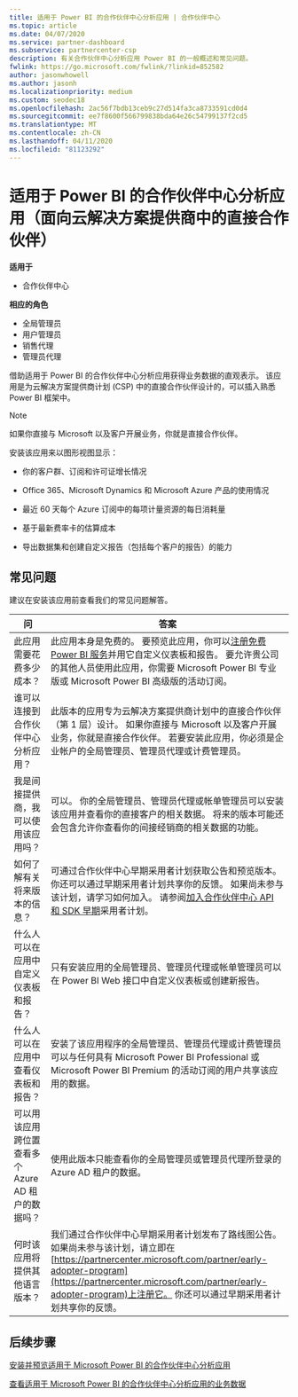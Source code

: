 ```yaml
---
title: 适用于 Power BI 的合作伙伴中心分析应用 | 合作伙伴中心
ms.topic: article
ms.date: 04/07/2020
ms.service: partner-dashboard
ms.subservice: partnercenter-csp
description: 有关合作伙伴中心分析应用 Power BI 的一般概述和常见问题。
fwlink: https://go.microsoft.com/fwlink/?linkid=852582
author: jasonwhowell
ms.author: jasonh
ms.localizationpriority: medium
ms.custom: seodec18
ms.openlocfilehash: 2ac56f7bdb13ceb9c27d514fa3ca8733591cd0d4
ms.sourcegitcommit: ee7f8600f566799838bda64e26c54799137f2cd5
ms.translationtype: MT
ms.contentlocale: zh-CN
ms.lasthandoff: 04/11/2020
ms.locfileid: "81123292"
---
```

# <a name="partner-center-analytics-app-for-power-bi-direct-partners-in-csp"></a>适用于 Power BI 的合作伙伴中心分析应用（面向云解决方案提供商中的直接合作伙伴）

**适用于**

- 合作伙伴中心

**相应的角色**
-    全局管理员
-    用户管理员
-    销售代理
-    管理员代理

借助适用于 Power BI 的合作伙伴中心分析应用获得业务数据的直观表示。 该应用是为云解决方案提供商计划 (CSP) 中的直接合作伙伴设计的，可以插入熟悉 Power BI 框架中。 

> [!NOTE]  
> 如果你直接与 Microsoft 以及客户开展业务，你就是直接合作伙伴。 

安装该应用来以图形视图显示： 

-    你的客户群、订阅和许可证增长情况

-    Office 365、Microsoft Dynamics 和 Microsoft Azure 产品的使用情况

-    最近 60 天每个 Azure 订阅中的每项计量资源的每日消耗量

-    基于最新费率卡的估算成本

-    导出数据集和创建自定义报告（包括每个客户的报告）的能力

## <a name="frequently-asked-questions"></a>常见问题

建议在安装该应用前查看我们的常见问题解答。 

| **问** | **答案** |
| --- | ---------- |
| 此应用需要花费多少成本？ | 此应用本身是免费的。 要预览此应用，你可以[注册免费 Power BI 服务](https://go.microsoft.com/fwlink/p/?linkid=845347)并用它自定义仪表板和报告。 要允许贵公司的其他人员使用此应用，你需要 Microsoft Power BI 专业版或 Microsoft Power BI 高级版的活动订阅。 |
| 谁可以连接到合作伙伴中心分析应用？ | 此版本的应用专为云解决方案提供商计划中的直接合作伙伴（第 1 层）设计。 如果你直接与 Microsoft 以及客户开展业务，你就是直接合作伙伴。 若要安装此应用，你必须是企业帐户的全局管理员、管理员代理或计费管理员。 |
| 我是间接提供商，我可以使用该应用吗？ | 可以。 你的全局管理员、管理员代理或帐单管理员可以安装该应用并查看你的直接客户的相关数据。 将来的版本可能还会包含允许你查看你的间接经销商的相关数据的功能。 |
| 如何了解有关将来版本的信息？ | 可通过合作伙伴中心早期采用者计划获取公告和预览版本。 你还可以通过早期采用者计划共享你的反馈。 如果尚未参与该计划，请学习如何加入。 请参阅[加入合作伙伴中心 API 和 SDK 早期](https://docs.microsoft.com/partner-center/develop/early-adopter-program)采用者计划。  |
| 什么人可以在应用中自定义仪表板和报告？ | 只有安装应用的全局管理员、管理员代理或帐单管理员可以在 Power BI Web 接口中自定义仪表板或创建新报告。 |
| 什么人可以在应用中查看仪表板和报告？ | 安装了该应用程序的全局管理员、管理员代理或计费管理员可以与任何具有 Microsoft Power BI Professional 或 Microsoft Power BI Premium 的活动订阅的用户共享该应用的数据。 |
| 可以用该应用跨位置查看多个 Azure AD 租户的数据吗？ | 使用此版本只能查看你的全局管理员或管理员代理所登录的 Azure AD 租户的数据。 | 
| 何时该应用将提供其他语言版本？ | 我们通过合作伙伴中心早期采用者计划发布了路线图公告。 如果尚未参与该计划，请立即在[https://partnercenter.microsoft.com/partner/early-adopter-program](https://partnercenter.microsoft.com/partner/early-adopter-program)上注册它。 你还可以通过早期采用者计划共享你的反馈。 | 



## <a name="next-steps"></a>后续步骤

[安装并预览适用于 Microsoft Power BI 的合作伙伴中心分析应用](power-bi-app-for-direct-partners-install.md)

[查看适用于 Microsoft Power BI 的合作伙伴中心分析应用的业务数据](power-bi-app-for-direct-partners-use.md)
